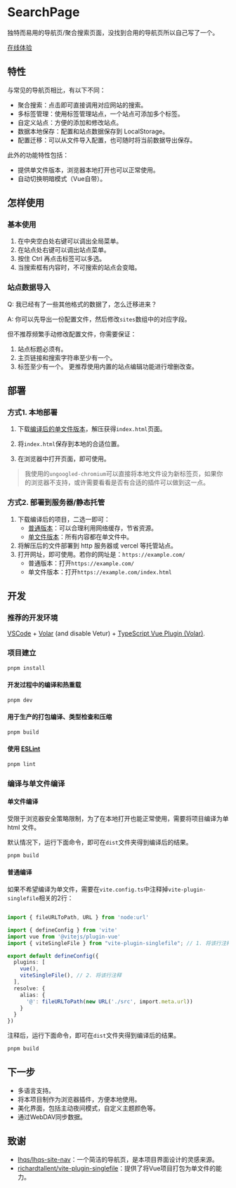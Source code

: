 
# SearchPage

独特而易用的导航页/聚合搜索页面，没找到合用的导航页所以自己写了一个。

[在线体验](https://nxtidea.github.io/searchpage/)

## 特性

与常见的导航页相比，有以下不同：

- 聚合搜索：点击即可直接调用对应网站的搜索。
- 多标签管理：使用标签管理站点，一个站点可添加多个标签。
- 自定义站点：方便的添加和修改站点。
- 数据本地保存：配置和站点数据保存到 LocalStorage。
- 配置迁移：可以从文件导入配置，也可随时将当前数据导出保存。

此外的功能特性包括：

- 提供单文件版本，浏览器本地打开也可以正常使用。
- 自动切换明暗模式（Vue自带）。

## 怎样使用

### 基本使用
1. 在中央空白处右键可以调出全局菜单。
2. 在站点处右键可以调出站点菜单。
3. 按住 Ctrl 再点击标签可以多选。
4. 当搜索框有内容时，不可搜索的站点会变暗。

### 站点数据导入

Q: 我已经有了一些其他格式的数据了，怎么迁移进来？

A: 你可以先导出一份配置文件，然后修改`sites`数组中的对应字段。

但不推荐频繁手动修改配置文件，你需要保证：
1. 站点标题必须有。
2. 主页链接和搜索字符串至少有一个。
3. 标签至少有一个。
更推荐使用内置的站点编辑功能进行增删改查。

## 部署

### 方式1. 本地部署

1. 下载[编译后的单文件版本](https://github.com/nxtidea/searchpage/releases/download/v0.1.0/SearchPage-standalone.zip)，解压获得`index.html`页面。

2. 将`index.html`保存到本地的合适位置。

3. 在浏览器中打开页面，即可使用。

> 我使用的`ungoogled-chromium`可以直接将本地文件设为新标签页，如果你的浏览器不支持，或许需要看看是否有合适的插件可以做到这一点。

### 方式2. 部署到服务器/静态托管

1. 下载编译后的项目，二选一即可：
    - [普通版本](https://github.com/nxtidea/searchpage/releases/download/v0.1.0/SearchPage-normal.zip)：可以合理利用网络缓存，节省资源。
    - [单文件版本](https://github.com/nxtidea/searchpage/releases/download/v0.1.0/SearchPage-standalone.zip)：所有内容都在单文件中。
2. 将解压后的文件部署到 http 服务器或 vercel 等托管站点。
3. 打开网址，即可使用。若你的网址是：`https://example.com/`
    - 普通版本：打开`https://example.com/`
    - 单文件版本：打开`https://example.com/index.html`


## 开发

### 推荐的开发环境

[VSCode](https://code.visualstudio.com/) + [Volar](https://marketplace.visualstudio.com/items?itemName=Vue.volar) (and disable Vetur) + [TypeScript Vue Plugin (Volar)](https://marketplace.visualstudio.com/items?itemName=Vue.vscode-typescript-vue-plugin).


### 项目建立

```sh
pnpm install
```

#### 开发过程中的编译和热重载

```sh
pnpm dev
```

#### 用于生产的打包编译、类型检查和压缩

```sh
pnpm build
```

#### 使用 [ESLint](https://eslint.org/)

```sh
pnpm lint
```

### 编译与单文件编译

#### 单文件编译

受限于浏览器安全策略限制，为了在本地打开也能正常使用，需要将项目编译为单 html 文件。

默认情况下，运行下面命令，即可在`dist`文件夹得到编译后的结果。
```sh
pnpm build
```

#### 普通编译

如果不希望编译为单文件，需要在`vite.config.ts`中注释掉`vite-plugin-singlefile`相关的2行：

```typescript

import { fileURLToPath, URL } from 'node:url'

import { defineConfig } from 'vite'
import vue from '@vitejs/plugin-vue'
import { viteSingleFile } from "vite-plugin-singlefile"; // 1. 将该行注释

export default defineConfig({
  plugins: [
    vue(),
    viteSingleFile(), // 2. 将该行注释
  ],
  resolve: {
    alias: {
      '@': fileURLToPath(new URL('./src', import.meta.url))
    }
  }
})
```

注释后，运行下面命令，即可在`dist`文件夹得到编译后的结果。
```sh
pnpm build
```

## 下一步

- 多语言支持。
- 将本项目制作为浏览器插件，方便本地使用。
- 美化界面，包括主动夜间模式，自定义主题颜色等。
- 通过WebDAV同步数据。


## 致谢

 - [lhqs/lhqs-site-nav](https://github.com/lhqs/lhqs-site-nav)：一个简洁的导航页，是本项目界面设计的灵感来源。
- [richardtallent/vite-plugin-singlefile](https://github.com/richardtallent/vite-plugin-singlefile)：提供了将Vue项目打包为单文件的能力。
